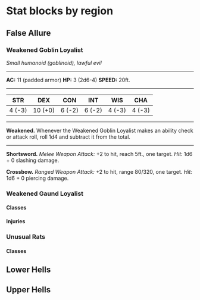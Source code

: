 # Stat blocks by region
## False Allure
### Weakened Goblin Loyalist
*Small humanoid (goblinoid), lawful evil*
__________________________

**AC:** 11 (padded armor)
**HP:** 3 (2d6-4)
**SPEED:** 20ft.
__________________________

STR | DEX | CON | INT | WIS | CHA
--- | --- | --- | --- | --- | ---
4 (-3) | 10 (+0) | 6 (-2) | 6 (-2) | 4 (-3) | 4 (-3)

__________________________

**Weakened.** Whenever the Weakened Goblin Loyalist makes an ability check or attack roll, roll 1d4 and subtract it from the total.

__________________________

**Shortsword.** *Melee Weapon Attack:* +2 to hit, reach 5ft., one target. *Hit:* 1d6 + 0 slashing damage.

**Crossbow.** *Ranged Weapon Attack:* +2 to hit, range 80/320, one target. *Hit:* 1d6 + 0 piercing damage.

### Weakened Gaund Loyalist
#### Classes
#### Injuries
### Unusual Rats
#### Classes
## Lower Hells
## Upper Hells